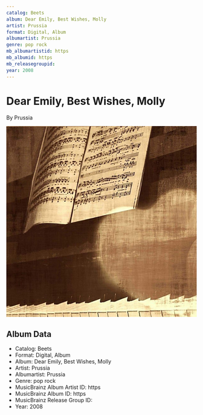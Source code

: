```yaml
---
catalog: Beets
album: Dear Emily, Best Wishes, Molly
artist: Prussia
format: Digital, Album
albumartist: Prussia
genre: pop rock
mb_albumartistid: https
mb_albumid: https
mb_releasegroupid: 
year: 2008
---
```


# Dear Emily, Best Wishes, Molly

By Prussia

![](../../assets/beetscovers/Prussia-Dear_Emily__Best_Wishes__Molly.jpg)

## Album Data

- Catalog: Beets
- Format: Digital, Album
- Album: Dear Emily, Best Wishes, Molly
- Artist: Prussia
- Albumartist: Prussia
- Genre: pop rock
- MusicBrainz Album Artist ID: https
- MusicBrainz Album ID: https
- MusicBrainz Release Group ID: 
- Year: 2008


